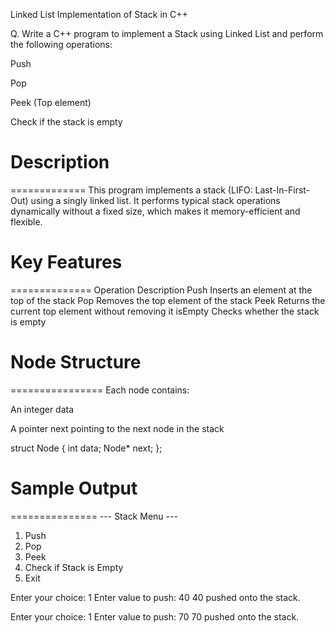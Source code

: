 Linked List Implementation of Stack in C++

Q. Write a C++ program to implement a Stack using Linked List and perform the following operations:

Push

Pop

Peek (Top element)

Check if the stack is empty



# Description
=============
This program implements a stack (LIFO: Last-In-First-Out) using a singly linked list. It performs typical stack operations dynamically without a fixed size, which makes it memory-efficient and flexible.



# Key Features
==============
Operation	Description
Push	Inserts an element at the top of the stack
Pop	Removes the top element of the stack
Peek	Returns the current top element without removing it
isEmpty	Checks whether the stack is empty



# Node Structure
================
Each node contains:

An integer data

A pointer next pointing to the next node in the stack

struct Node {
    int data;
    Node* next;
};



# Sample Output
===============
--- Stack Menu ---
1. Push
2. Pop
3. Peek
4. Check if Stack is Empty
5. Exit

Enter your choice: 1
Enter value to push: 40
40 pushed onto the stack.

Enter your choice: 1
Enter value to push: 70
70 pushed onto the stack.

